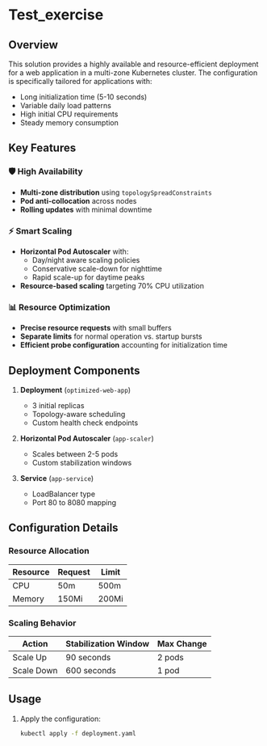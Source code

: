 # Test_exercise

## Overview

This solution provides a highly available and resource-efficient deployment for a web application in a multi-zone Kubernetes cluster. The configuration is specifically tailored for applications with:
- Long initialization time (5-10 seconds)
- Variable daily load patterns
- High initial CPU requirements
- Steady memory consumption

## Key Features

### 🛡️ High Availability
- **Multi-zone distribution** using `topologySpreadConstraints`
- **Pod anti-collocation** across nodes
- **Rolling updates** with minimal downtime

### ⚡ Smart Scaling
- **Horizontal Pod Autoscaler** with:
  - Day/night aware scaling policies
  - Conservative scale-down for nighttime
  - Rapid scale-up for daytime peaks
- **Resource-based scaling** targeting 70% CPU utilization

### 📊 Resource Optimization
- **Precise resource requests** with small buffers
- **Separate limits** for normal operation vs. startup bursts
- **Efficient probe configuration** accounting for initialization time

## Deployment Components

1. **Deployment** (`optimized-web-app`)
   - 3 initial replicas
   - Topology-aware scheduling
   - Custom health check endpoints

2. **Horizontal Pod Autoscaler** (`app-scaler`)
   - Scales between 2-5 pods
   - Custom stabilization windows

3. **Service** (`app-service`)
   - LoadBalancer type
   - Port 80 to 8080 mapping

## Configuration Details

### Resource Allocation
| Resource  | Request | Limit  |
|-----------|---------|--------|
| CPU       | 50m     | 500m   |
| Memory    | 150Mi   | 200Mi  |

### Scaling Behavior
| Action    | Stabilization Window | Max Change |
|-----------|----------------------|------------|
| Scale Up  | 90 seconds           | 2 pods     |
| Scale Down| 600 seconds          | 1 pod      |

## Usage

1. Apply the configuration:
   ```bash
   kubectl apply -f deployment.yaml
